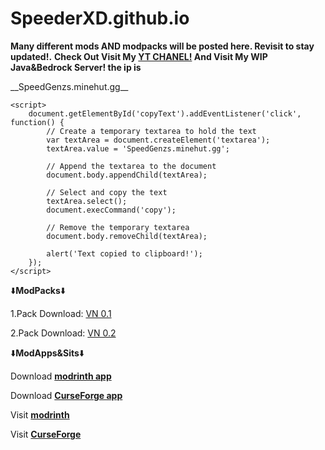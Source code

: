 # SpeederXD.github.io
__Many different mods AND modpacks will be posted here. Revisit to stay updated!.__
__Check Out Visit My [__YT CHANEL!__](https://www.youtube.com/@speederxd7039) And Visit My WIP Java&Bedrock Server! the ip is__ 
<html lang="en"><head><meta charset="UTF-8"><meta name="viewport" content="width=device-width, initial-scale=1.0"><title>Click to Copy</title></head><body> <div id="copyText" style="cursor: 
 pointer;">__SpeedGenzs.minehut.gg__</div>

    <script>
        document.getElementById('copyText').addEventListener('click', function() {
            // Create a temporary textarea to hold the text
            var textArea = document.createElement('textarea');
            textArea.value = 'SpeedGenzs.minehut.gg';

            // Append the textarea to the document
            document.body.appendChild(textArea);

            // Select and copy the text
            textArea.select();
            document.execCommand('copy');

            // Remove the temporary textarea
            document.body.removeChild(textArea);

            alert('Text copied to clipboard!');
        });
    </script>

</body>
</html>


⬇️**ModPacks**⬇️                                                                                                                       

1.Pack Download: [VN 0.1](https://github.com/SpeederXD/SpeederXD.github.io/raw/main/VN%201.20.2-0.1.zip)

2.Pack Download: [VN 0.2](https://github.com/SpeederXD/SpeederXD.github.io/raw/main/VN%201.20.2%20v0.2-0.2.zip)

⬇️**ModApps&Sits**⬇️

Download [__modrinth app__](https://modrinth.com/app)

Download [__CurseForge app__](https://www.curseforge.com/download/app)

Visit [__modrinth__](https://modrinth.com)

Visit [__CurseForge__](https://www.curseforge.com)
